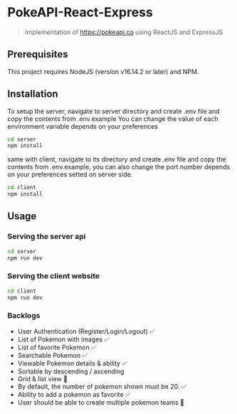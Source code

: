 # PokeAPI-React-Express

> Implementation of https://pokeapi.co using ReactJS and ExpressJS

## Prerequisites

This project requires NodeJS (version v16.14.2 or later) and NPM.


## Installation

To setup the server, navigate to server directory and create .env file and copy the contents from .env.example
You can change the value of each environment variable depends on your preferences

```sh
cd server
npm install
```

same with client, navigate to its directory and create .env file and copy the contents from .env.example, you can also change the port number depends on your preferences setted on server side.

```sh
cd client
npm install
```

## Usage

### Serving the server api
```sh
cd server
npm run dev
```

### Serving the client website
```sh
cd client
npm run dev
```


### Backlogs

- User Authentication (Register/Login/Logout) ✅
- List of Pokemon with images ✅
- List of favorite Pokemon ✅
- Searchable Pokemon ✅
- Viewable Pokemon details & ability ✅
- Sortable by descending / ascending
- Grid & list view 🚧
- By default, the number of pokemon shown must be 20. ✅
- Ability to add a pokemon as favorite ✅
- User should be able to create multiple pokemon teams 🚧
